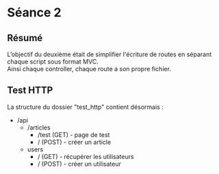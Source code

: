 # Séance 2

## Résumé
L’objectif du deuxième était de simplifier l'écriture de routes en séparant chaque script sous format MVC.<br>
Ainsi chaque controller, chaque route a son propre fichier.

## Test HTTP
La structure du dossier "test_http" contient désormais :
* /api
  * /articles
    * /test (GET) - page de test
    * / (POST) - créer un article
  * users
    * / (GET) - récupérer les utilisateurs
    * / (POST) - créer un utilisateur